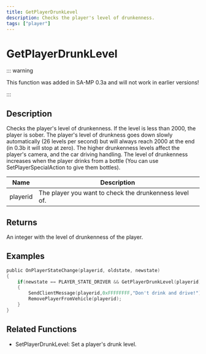 ```yaml
---
title: GetPlayerDrunkLevel
description: Checks the player's level of drunkenness.
tags: ["player"]
---
```


# GetPlayerDrunkLevel

::: warning

This function was added in SA-MP 0.3a and will not work in earlier versions!

:::

## Description

Checks the player's level of drunkenness. If the level is less than 2000, the player is sober. The player's level of drunkness goes down slowly automatically (26 levels per second) but will always reach 2000 at the end (in 0.3b it will stop at zero). The higher drunkenness levels affect the player's camera, and the car driving handling. The level of drunkenness increases when the player drinks from a bottle (You can use SetPlayerSpecialAction to give them bottles).

| Name     | Description                                            |
| -------- | ------------------------------------------------------ |
| playerid | The player you want to check the drunkenness level of. |

## Returns

An integer with the level of drunkenness of the player.

## Examples

```c
public OnPlayerStateChange(playerid, oldstate, newstate)
{
    if(newstate == PLAYER_STATE_DRIVER && GetPlayerDrunkLevel(playerid) > 1999)
    {
        SendClientMessage(playerid,0xFFFFFFFF,"Don't drink and drive!");
        RemovePlayerFromVehicle(playerid);
    }
}
```

## Related Functions

- SetPlayerDrunkLevel: Set a player's drunk level.
